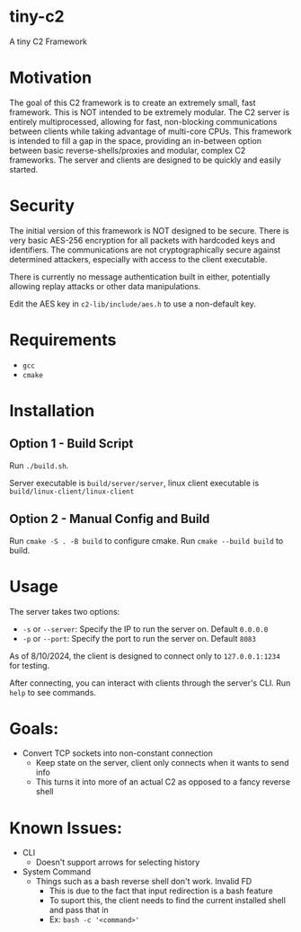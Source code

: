 # tiny-c2
A tiny C2 Framework

# Motivation

The goal of this C2 framework is to create an extremely small, fast framework. This is NOT intended to be extremely modular.
The C2 server is entirely multiprocessed, allowing for fast, non-blocking communications between clients while taking advantage of multi-core CPUs.
This framework is intended to fill a gap in the space, providing an in-between option between basic reverse-shells/proxies and modular, complex C2 frameworks.
The server and clients are designed to be quickly and easily started.


# Security

The initial version of this framework is NOT designed to be secure. There is very basic AES-256 encryption for all packets with hardcoded keys and identifiers.
The communications are not cryptographically secure against determined attackers, especially with access to the client executable.

There is currently no message authentication built in either, potentially allowing replay attacks or other data manipulations.

Edit the AES key in `c2-lib/include/aes.h` to use a non-default key.


# Requirements

- `gcc`
- `cmake`

# Installation

## Option 1 - Build Script

Run `./build.sh`.

Server executable is `build/server/server`, linux client executable is `build/linux-client/linux-client`

## Option 2 - Manual Config and Build

Run `cmake -S . -B build` to configure cmake.
Run `cmake --build build` to build.


# Usage

The server takes two options:

- `-s` or `--server`: Specify the IP to run the server on. Default `0.0.0.0`
- `-p` or `--port`: Specify the port to run the server on. Default `8083`

As of 8/10/2024, the client is designed to connect only to `127.0.0.1:1234` for testing.

After connecting, you can interact with clients through the server's CLI. Run `help` to see commands.


# Goals:

- Convert TCP sockets into non-constant connection
  - Keep state on the server, client only connects when it wants to send info
  - This turns it into more of an actual C2 as opposed to a fancy reverse shell



# Known Issues:

- CLI
  - Doesn't support arrows for selecting history
- System Command
  - Things such as a bash reverse shell don't work. Invalid FD
    - This is due to the fact that input redirection is a bash feature
    - To suport this, the client needs to find the current installed shell and pass that in
    - Ex: `bash -c '<command>'`